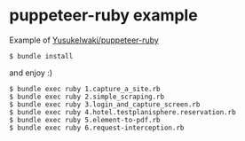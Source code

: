 # puppeteer-ruby example

Example of [YusukeIwaki/puppeteer-ruby](https://github.com/YusukeIwaki/puppeteer-ruby)

```
$ bundle install
```

and enjoy :)

```
$ bundle exec ruby 1.capture_a_site.rb
$ bundle exec ruby 2.simple_scraping.rb
$ bundle exec ruby 3.login_and_capture_screen.rb
$ bundle exec ruby 4.hotel.testplanisphere.reservation.rb
$ bundle exec ruby 5.element-to-pdf.rb
$ bundle exec ruby 6.request-interception.rb
```
